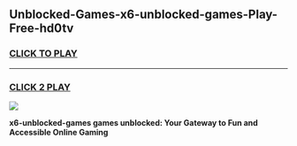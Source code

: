 
## Unblocked-Games-x6-unblocked-games-Play-Free-hd0tv
<h3>
<a href="https://premium76.site?title=x6-unblocked-games&ref=20A">CLICK TO PLAY</a></h3>
<hr>

<h3>
<a href="https://premium76.site?title=x6-unblocked-games&ref=20A">CLICK 2 PLAY</a>
  
</h3>

<a href="https://premium76.site?title=x6-unblocked-games&ref=20A"><img src="https://clearcache.store/games.png"></a>


**x6-unblocked-games games unblocked: Your Gateway to Fun and Accessible Online Gaming**
